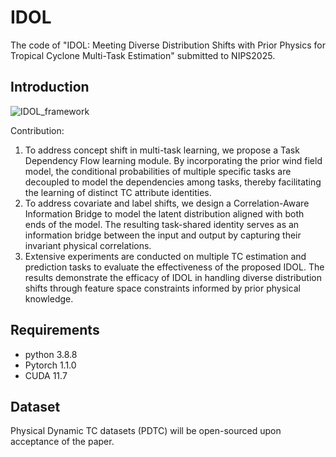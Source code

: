 # IDOL
The code of "IDOL: Meeting Diverse Distribution Shifts with Prior Physics for Tropical Cyclone Multi-Task Estimation" submitted to NIPS2025.

## Introduction

![***IDOL_framework***]([https://github.com/Zjut-MultimediaPlus/Phy-CoCo/blob/main/figs/phy-coco.png](https://github.com/yht1214/IDOL/blob/main/figs/fig-IODL.png))

Contribution:
1. To address concept shift in multi-task learning, we propose a Task Dependency Flow learning module. By incorporating the prior wind field model, the conditional probabilities of multiple specific tasks are decoupled to model the dependencies among tasks, thereby facilitating the learning of distinct TC attribute identities.
2. To address covariate and label shifts, we design a Correlation-Aware Information Bridge to model the latent distribution aligned with both ends of the model. The resulting task-shared identity serves as an information bridge between the input and output by capturing their invariant physical correlations.
3. Extensive experiments are conducted on multiple TC estimation and prediction tasks to evaluate the effectiveness of the proposed IDOL. The results demonstrate the efficacy of IDOL in handling diverse distribution shifts through feature space constraints informed by prior physical knowledge.

## Requirements 
* python 3.8.8
* Pytorch 1.1.0
* CUDA 11.7
## Dataset
Physical Dynamic TC datasets (PDTC) will be open-sourced upon acceptance of the paper.
